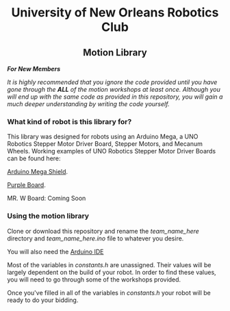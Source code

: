 <h1 style="text-align:center"> University of New Orleans Robotics Club </h1>

<h2 style="text-align:center">Motion Library</h2>

*****For New Members*****

_It is highly recommended that you ignore the code provided until
you have gone through the **ALL** of the motion workshops at least once. Although you will end up with the same code as provided in this repository, you will gain a much deeper understanding by writing the code yourself._

### What kind of robot is this library for?

This library was designed for robots using an Arduino Mega, a UNO Robotics Stepper Motor Driver Board, Stepper Motors, and Mecanum Wheels.
Working examples of UNO Robotics Stepper Motor Driver Boards can be found here:

[Arduino Mega Shield](https://cadlab.io/project/2003/master/files).

[Purple Board](https://github.com/Andrew-Stark/ratFink-Source).

MR. W Board: Coming Soon

### Using the motion library

Clone or download this repository and rename the *team_name_here* directory and *team_name_here.ino* file to whatever you desire.

You will also need the [Arduino IDE](https://www.arduino.cc/en/Main/Software)

Most of the variables in *constants.h* are unassigned. Their values will be largely dependent on the build of your robot. In order to find these values, you will need to go through some of the workshops provided. 

Once you've filled in all of the variables in *constants.h* your robot will be ready to do your bidding.
